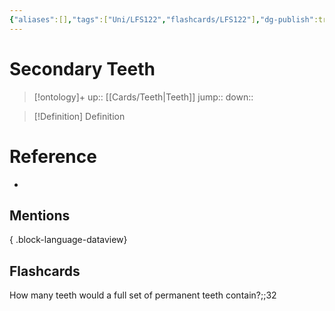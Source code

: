 ```yaml
---
{"aliases":[],"tags":["Uni/LFS122","flashcards/LFS122"],"dg-publish":true,"permalink":"/cards/secondary-teeth/","dgPassFrontmatter":true}
---
```


# Secondary Teeth

> [!ontology]+
> up:: [[Cards/Teeth\|Teeth]]
> jump:: 
> down:: 

> [!Definition] Definition

# Reference

- 

## Mentions


{ .block-language-dataview}

## Flashcards

How many teeth would a full set of permanent teeth contain?;;32
<!--SR:!2023-10-25,2,150-->